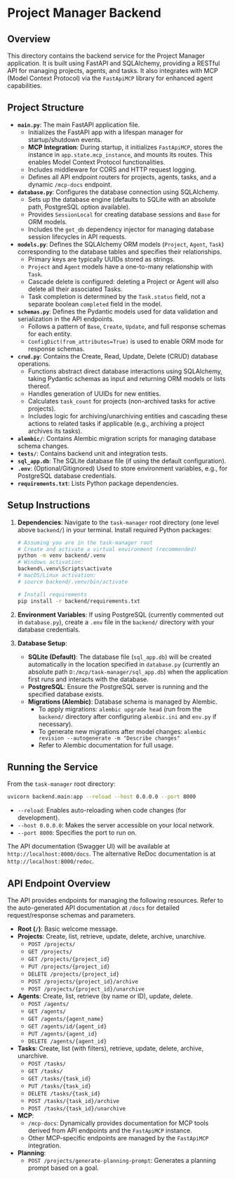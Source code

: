 # Project Manager Backend

## Overview

This directory contains the backend service for the Project Manager application. It is built using FastAPI and SQLAlchemy, providing a RESTful API for managing projects, agents, and tasks. It also integrates with MCP (Model Context Protocol) via the `FastApiMCP` library for enhanced agent capabilities.

## Project Structure

-   **`main.py`**: The main FastAPI application file.
    -   Initializes the FastAPI app with a lifespan manager for startup/shutdown events.
    -   **MCP Integration**: During startup, it initializes `FastApiMCP`, stores the instance in `app.state.mcp_instance`, and mounts its routes. This enables Model Context Protocol functionalities.
    -   Includes middleware for CORS and HTTP request logging.
    -   Defines all API endpoint routers for projects, agents, tasks, and a dynamic `/mcp-docs` endpoint.
-   **`database.py`**: Configures the database connection using SQLAlchemy.
    -   Sets up the database engine (defaults to SQLite with an absolute path, PostgreSQL option available).
    -   Provides `SessionLocal` for creating database sessions and `Base` for ORM models.
    -   Includes the `get_db` dependency injector for managing database session lifecycles in API requests.
-   **`models.py`**: Defines the SQLAlchemy ORM models (`Project`, `Agent`, `Task`) corresponding to the database tables and specifies their relationships.
    -   Primary keys are typically UUIDs stored as strings.
    -   `Project` and `Agent` models have a one-to-many relationship with `Task`.
    -   Cascade delete is configured: deleting a Project or Agent will also delete all their associated Tasks.
    -   Task completion is determined by the `Task.status` field, not a separate boolean `completed` field in the model.
-   **`schemas.py`**: Defines the Pydantic models used for data validation and serialization in the API endpoints.
    -   Follows a pattern of `Base`, `Create`, `Update`, and full response schemas for each entity.
    -   `ConfigDict(from_attributes=True)` is used to enable ORM mode for response schemas.
-   **`crud.py`**: Contains the Create, Read, Update, Delete (CRUD) database operations.
    -   Functions abstract direct database interactions using SQLAlchemy, taking Pydantic schemas as input and returning ORM models or lists thereof.
    -   Handles generation of UUIDs for new entities.
    -   Calculates `task_count` for projects (non-archived tasks for active projects).
    -   Includes logic for archiving/unarchiving entities and cascading these actions to related tasks if applicable (e.g., archiving a project archives its tasks).
-   **`alembic/`**: Contains Alembic migration scripts for managing database schema changes.
-   **`tests/`**: Contains backend unit and integration tests.
-   **`sql_app.db`**: The SQLite database file (if using the default configuration).
-   **`.env`**: (Optional/Gitignored) Used to store environment variables, e.g., for PostgreSQL database credentials.
-   **`requirements.txt`**: Lists Python package dependencies.

## Setup Instructions

1.  **Dependencies**: Navigate to the `task-manager` root directory (one level above `backend/`) in your terminal. Install required Python packages:
    ```bash
    # Assuming you are in the task-manager root
    # Create and activate a virtual environment (recommended)
    python -m venv backend/.venv
    # Windows activation:
    backend\.venv\Scripts\activate
    # macOS/Linux activation:
    # source backend/.venv/bin/activate

    # Install requirements
    pip install -r backend/requirements.txt
    ```

2.  **Environment Variables**: If using PostgreSQL (currently commented out in `database.py`), create a `.env` file in the `backend/` directory with your database credentials.

3.  **Database Setup**:
    *   **SQLite (Default)**: The database file (`sql_app.db`) will be created automatically in the location specified in `database.py` (currently an absolute path `D:/mcp/task-manager/sql_app.db`) when the application first runs and interacts with the database.
    *   **PostgreSQL**: Ensure the PostgreSQL server is running and the specified database exists.
    *   **Migrations (Alembic)**: Database schema is managed by Alembic.
        *   To apply migrations: `alembic upgrade head` (run from the `backend/` directory after configuring `alembic.ini` and `env.py` if necessary).
        *   To generate new migrations after model changes: `alembic revision --autogenerate -m "Describe changes"`
        *   Refer to Alembic documentation for full usage.

## Running the Service

From the `task-manager` root directory:

```bash
uvicorn backend.main:app --reload --host 0.0.0.0 --port 8000
```

-   `--reload`: Enables auto-reloading when code changes (for development).
-   `--host 0.0.0.0`: Makes the server accessible on your local network.
-   `--port 8000`: Specifies the port to run on.

The API documentation (Swagger UI) will be available at `http://localhost:8000/docs`.
The alternative ReDoc documentation is at `http://localhost:8000/redoc`.

## API Endpoint Overview

The API provides endpoints for managing the following resources. Refer to the auto-generated API documentation at `/docs` for detailed request/response schemas and parameters.

-   **Root (`/`)**: Basic welcome message.
-   **Projects**: Create, list, retrieve, update, delete, archive, unarchive.
    -   `POST /projects/`
    -   `GET /projects/`
    -   `GET /projects/{project_id}`
    -   `PUT /projects/{project_id}`
    -   `DELETE /projects/{project_id}`
    -   `POST /projects/{project_id}/archive`
    -   `POST /projects/{project_id}/unarchive`
-   **Agents**: Create, list, retrieve (by name or ID), update, delete.
    -   `POST /agents/`
    -   `GET /agents/`
    -   `GET /agents/{agent_name}`
    -   `GET /agents/id/{agent_id}`
    -   `PUT /agents/{agent_id}`
    -   `DELETE /agents/{agent_id}`
-   **Tasks**: Create, list (with filters), retrieve, update, delete, archive, unarchive.
    -   `POST /tasks/`
    -   `GET /tasks/`
    -   `GET /tasks/{task_id}`
    -   `PUT /tasks/{task_id}`
    -   `DELETE /tasks/{task_id}`
    -   `POST /tasks/{task_id}/archive`
    -   `POST /tasks/{task_id}/unarchive`
-   **MCP**:
    -   `/mcp-docs`: Dynamically provides documentation for MCP tools derived from API endpoints and the `FastApiMCP` instance.
    -   Other MCP-specific endpoints are managed by the `FastApiMCP` integration.
-   **Planning**:
    -   `POST /projects/generate-planning-prompt`: Generates a planning prompt based on a goal. 